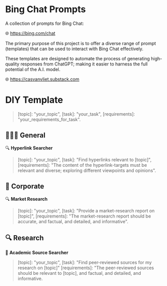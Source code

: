 # Bing Chat Prompts

A collection of prompts for Bing Chat: 

🌐 https://bing.com/chat

The primary purpose of this project is to offer a diverse range of prompt (templates) that can be used to interact with Bing Chat effectively.

These templates are designed to automate the process of generating high-quality responses from ChatGPT; making it easier to harness the full potential of the A.I. model.

🌐 https://casvanvliet.substack.com

# DIY Template

> [topic]: "your_topic", [task]: "your_task", [requirements]: "your_requirements_for_task".

## 👩🏻‍💻 General

🔍 **Hyperlink Searcher**

> [topic]: "your_topic", [task]: "Find hyperlinks relevant to [topic]", [requirements]: "The content of the hyperlink-targets must be relevant and diverse; exploring different viewpoints and opinions".

## 👔 Corporate 

🔍 **Market Research** 

> [topic]: "your_topic", [task]: "Provide a market-research report on [topic]", [requirements]: "The market-research report should be accurate, and factual, and detailed, and informative".

## 🔍 Research 

📖 **Academic Source Searcher**

> [topic]: "your_topic", [task]: "Find peer-reviewed sources for my research on [topic]" [requirements]: "The peer-reviewed sources should be relevant to [topic], and factual, and detailed, and informative.
